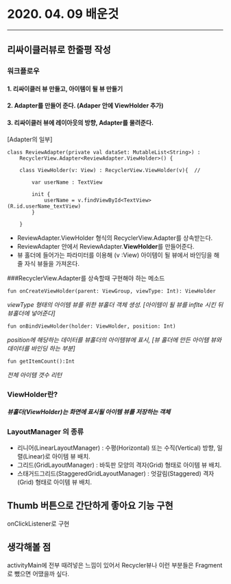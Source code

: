 # 2020. 04. 09 배운것
* * *
## **리싸이클러뷰로 한줄평 작성**

### 워크플로우
####     1. 리싸이클러 뷰 만들고, 아이템이 될 뷰 만들기
####     2. Adapter를 만들어 준다. (Adaper 안에 ViewHolder 추가)
####     3. 리싸이클러 뷰에 레이아웃의 방향, Adapter를 물려준다.
  
[Adapter의 일부]
```
class ReviewAdapter(private val dataSet: MutableList<String>) :
    RecyclerView.Adapter<ReviewAdapter.ViewHolder>() { 
     
    class ViewHolder(v: View) : RecyclerView.ViewHolder(v){  //

        var userName : TextView

        init {
            userName = v.findViewById<TextView>(R.id.userName_textView)
        }

    }
```

* ReviewAdapter.ViewHolder 형식의 RecyclerView.Adapter를 상속받는다.
* ReviewAdapter 안에서 ReviewAdapter.**ViewHolder**를 만들어준다.
* 뷰 홀더에 들어가는 파라미터를 이용해 (v :View) 아이템이 될 뷰에서 바인딩을 해줄 자식 뷰들을 가져온다.



###RecyclerView.Adapter를 상속할때 구현해야 하는 메소드

```
fun onCreateViewHolder(parent: ViewGroup, viewType: Int): ViewHolder
```
_viewType 형태의 아이템 뷰를 위한 뷰홀더 객체 생성. [아이템이 될 뷰를 inflte 시킨 뒤 뷰홀더에 넣어준다]_

                
```
fun onBindViewHolder(holder: ViewHolder, position: Int)
```
_position에 해당하는 데이터를 뷰홀더의 아이템뷰에 표시, [뷰 홀더에 만든 아이템 뷰와 데이터를 바인딩 하는 부분]_

                 
```
fun getItemCount():Int
```
_전체 아이템 갯수 리턴_

                 
### **ViewHolder란?** 
##### __뷰홀더(ViewHolder)는 화면에 표시될 아이템 뷰를 저장하는 객체__




### LayoutManager 의 종류
- 리니어(LinearLayoutManager) : 수평(Horizontal) 또는 수직(Vertical) 방향, 일렬(Linear)로 아이템 뷰 배치.
- 그리드(GridLayoutManager) : 바둑판 모양의 격자(Grid) 형태로 아이템 뷰 배치.
- 스태거드그리드(StaggeredGridLayoutManager) : 엇갈림(Staggered) 격자(Grid) 형태로 아이템 뷰 배치.


## Thumb 버튼으로 간단하게 좋아요 기능 구현
onClickListener로 구현


## 생각해볼 점
activityMain에 전부 때려넣은 느낌이 있어서 
Recycler뷰나 이런 부분들은 Fragment로 뺐으면 어땠을까 싶다.
